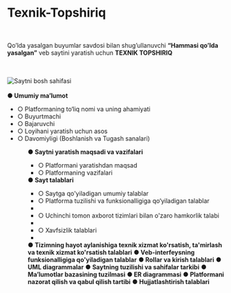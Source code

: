 # Texnik-Topshiriq

<br>
<p>Qo’lda yasalgan buyumlar savdosi bilan shug’ullanuvchi <strong>“Hammasi qo’lda yasalgan”</strong> veb saytini yaratish uchun <strong>TEXNIK TOPSHIRIQ</strong></p><br><br>
<img scr="rasm.png" alt="Saytni bosh sahifasi"><br><br>
<strong>●	Umumiy ma’lumot</strong><br>
<ul>
<li>○	Platformaning to‘liq nomi va uning ahamiyati</li>
<li>○	Buyurtmachi</li>
<li>○	Bajaruvchi</li>
<li>○	Loyihani yaratish uchun asos</li>
<li>○	Davomiyligi (Boshlanish va Tugash sanalari)</li>
<ul>
<strong>●	Saytni yaratish maqsadi va vazifalari</strong>
<ul>
<li>○	Platformani yaratishdan maqsad</li>
<li>○	Platformaning vazifalari</li>
</ul>
<strong>●	Sayt talablari</strong>
<ul>
<li>○	Saytga qo'yiladigan umumiy talablar</li>
<li>○	Platforma tuzilishi va funksionalligiga qo‘yiladigan talablar<li>
<li>○	Uchinchi tomon axborot tizimlari bilan o'zaro hamkorlik talabi<li>
<li>○	Xavfsizlik talablari<li>
</ul>
<strong>●	Tizimning hayot aylanishiga texnik xizmat ko'rsatish, ta'mirlash va texnik xizmat ko'rsatish talablari</strong>
<strong>●	Veb-interfeysning funksionalligiga qo'yiladigan talablar</strong>
<strong>●	Rollar va kirish talablari</strong>
<strong>●	UML diagrammalar</strong>
<strong>●	Saytning tuzilishi va sahifalar tarkibi</strong> 
<strong>●	Ma’lumotlar bazasining tuzilmasi</strong>
<strong>●	ER diagrammasi</strong>
<strong>●	Platformani nazorat qilish va qabul qilish tartibi</strong> 
<strong>●	Hujjatlashtirish talablari</strong>


